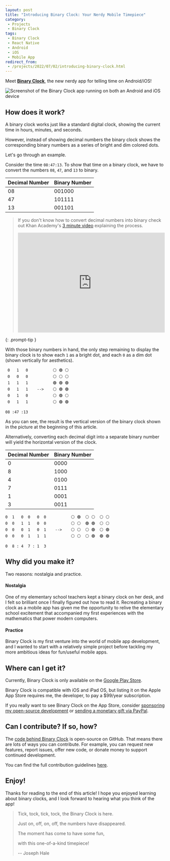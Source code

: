 ```yaml
---
layout: post
title: "Introducing Binary Clock: Your Nerdy Mobile Timepiece"
category:
 - Projects
 - Binary Clock
tags:
 - Binary Clock
 - React Native
 - Android
 - iOS
 - Mobile App
redirect_from:
 - /projects/2022/07/02/introducing-binary-clock.html
---
```


Meet [**Binary Clock**](https://github.com/thehale/BinaryClock), the new nerdy
app for telling time on Android/iOS!

![Screenshot of the Binary Clock app running on both an Android and iOS
device](/assets/img/posts/binaryclock/binary_clock_demo.gif)

## How does it work?
A binary clock works just like a standard digital clock, showing the current
time in hours, minutes, and seconds.

However, instead of showing decimal numbers the binary clock shows the
corresponding binary numbers as a series of bright and dim colored dots.

Let's go through an example.

Consider the time `08:47:13`. To show that time on a binary clock, we have to
convert the numbers `08`, `47`, and `13` to binary. 

| Decimal Number | Binary Number |
|----------------|---------------|
|       08       |    001000     |
|       47       |    101111     |
|       13       |    001101     |


> If you don't know how to convert decimal numbers into binary check out Khan
Academy's [3 minute video](https://youtu.be/H4BstqvgBow) explaining the
process. 
> <iframe width="100%" height="315" src="https://www.youtube.com/embed/H4BstqvgBow" title="YouTube video player" frameborder="0" allow="accelerometer; autoplay; clipboard-write; encrypted-media; gyroscope; picture-in-picture" allowfullscreen></iframe>
{: .prompt-tip }

With those binary numbers in hand, the only step remaining to display the binary
clock is to show each `1` as a bright dot, and each `0` as a dim dot (shown
vertically for aesthetics).

```
 0   1   0           ⚪ 🟢 ⚪
 0   0   0           ⚪ ⚪ ⚪
 1   1   1           🟢 🟢 🟢
 0   1   1    -->    ⚪ 🟢 🟢
 0   1   0           ⚪ 🟢 ⚪
 0   1   1           ⚪ 🟢 🟢

08 :47 :13
```

As you can see, the result is the vertical version of the binary clock shown in
the picture at the beginning of this article.

Alternatively, converting each decimal digit into a separate binary number will
yield the horizontal version of the clock.

| Decimal Number | Binary Number |
|----------------|---------------|
|       0        |     0000      |
|       8        |     1000      |
|       4        |     0100      |
|       7        |     0111      |
|       1        |     0001      |
|       3        |     0011      |

```
0  1   0  0   0  0           ⚪ 🟢  ⚪ ⚪  ⚪ ⚪
0  0   1  1   0  0           ⚪ ⚪  🟢 🟢  ⚪ ⚪
0  0   0  1   0  1    -->    ⚪ ⚪  ⚪ 🟢  ⚪ 🟢
0  0   0  1   1  1           ⚪ ⚪  ⚪ 🟢  🟢 🟢
                  
0  8 : 4  7 : 1  3
```

## Why did you make it?
Two reasons: nostalgia and practice.

#### Nostalgia
One of my elementary school teachers kept a binary clock on her desk, and I felt
so brilliant once I finally figured out how to read it. Recreating a binary
clock as a mobile app has given me the opportunity to relive the elementary
school excitement that accompanied my first experiences with the mathematics
that power modern computers. 

#### Practice
Binary Clock is my first venture into the world of mobile app development, and I
wanted to start with a relatively simple project before tackling my more
ambitious ideas for fun/useful mobile apps.

## Where can I get it?

Currently, Binary Clock is only available on the [Google Play
Store](https://play.google.com/store/apps/details?id=dev.jhale.binaryclock).

Binary Clock is compatible with iOS and iPad OS, but listing it on the Apple App
Store requires me, the developer, to pay a $99/year subscription.

If you really want to see Binary Clock on the App Store, consider [sponsoring my
open-source development](https://github.com/sponsors/thehale) or [sending a
monetary gift via PayPal](https://paypal.me/jhale1805).

## Can I contribute? If so, how?
The [code behind Binary Clock](https://github.com/thehale/BinaryClock) is
open-source on GitHub. That means there are lots of ways you can contribute. For
example, you can request new features, report issues, offer new code, or
donate money to support continued development.

You can find the full contribution guidelines
[here](https://github.com/thehale/BinaryClock/blob/master/CONTRIBUTING.md).


## Enjoy!
Thanks for reading to the end of this article! I hope you enjoyed learning about
binary clocks, and I look forward to hearing what you think of the app!

> Tick, tock, tick, tock, the Binary Clock is here.
>
> Just on, off, on, off, the numbers have disappeared.
>
> The moment has come to have some fun,
>
> with this one-of-a-kind timepiece!
> 
> -- Joseph Hale
